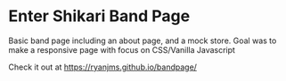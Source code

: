 # Enter Shikari Band Page

Basic band page including an about page, and a mock store. Goal was to make a responsive page with focus on CSS/Vanilla Javascript

Check it out at https://ryanjms.github.io/bandpage/
